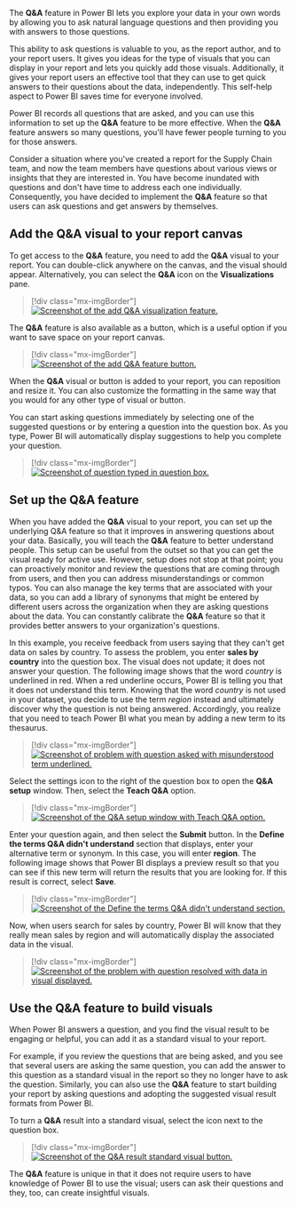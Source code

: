 The **Q&A** feature in Power BI lets you explore your data in your own words by allowing you to ask natural language questions and then providing you with answers to those questions.

This ability to ask questions is valuable to you, as the report author, and to your report users. It gives you ideas for the type of visuals that you can display in your report and lets you quickly add those visuals. Additionally, it gives your report users an effective tool that they can use to get quick answers to their questions about the data, independently. This self-help aspect to Power BI saves time for everyone involved.

Power BI records all questions that are asked, and you can use this information to set up the **Q&A** feature to be more effective. When the **Q&A** feature answers so many questions, you'll have fewer people turning to you for those answers.

Consider a situation where you've created a report for the Supply Chain team, and now the team members have questions about various views or insights that they are interested in. You have become inundated with questions and don't have time to address each one individually. Consequently, you have decided to implement the **Q&A** feature so that users can ask questions and get answers by themselves.

## Add the Q&A visual to your report canvas

To get access to the **Q&A** feature, you need to add the **Q&A** visual to your report. You can double-click anywhere on the canvas, and the visual should appear. Alternatively, you can select the **Q&A** icon on the **Visualizations** pane.

> [!div class="mx-imgBorder"]
> [![Screenshot of the add Q&A visualization feature.](../media/2-add-visualization-ssm.png)](../media/2-add-visualization-ssm.png#lightbox)

The **Q&A** feature is also available as a button, which is a useful option if you want to save space on your report canvas.

> [!div class="mx-imgBorder"]
> [![Screenshot of the add Q&A feature button.](../media/2-add-button-ssm.png)](../media/2-add-button-ssm.png#lightbox)

When the **Q&A** visual or button is added to your report, you can reposition and resize it. You can also customize the formatting in the same way that you would for any other type of visual or button.

You can start asking questions immediately by selecting one of the suggested questions or by entering a question into the question box. As you type, Power BI will automatically display suggestions to help you complete your question.

> [!div class="mx-imgBorder"]
> [![Screenshot of question typed in question box.](../media/2-ask-question-ss.png)](../media/2-ask-question-ss.png#lightbox)

## Set up the Q&A feature

When you have added the **Q&A** visual to your report, you can set up the underlying Q&A feature so that it improves in answering questions about your data. Basically, you will teach the **Q&A** feature to better understand people. This setup can be useful from the outset so that you can get the visual ready for active use. However, setup does not stop at that point; you can proactively monitor and review the questions that are coming through from users, and then you can address misunderstandings or common typos. You can also manage the key terms that are associated with your data, so you can add a library of synonyms that might be entered by different users across the organization when they are asking questions about the data. You can constantly calibrate the **Q&A** feature so that it provides better answers to your organization's questions.

In this example, you receive feedback from users saying that they can't get data on sales by country. To assess the problem, you enter **sales by country** into the question box. The visual does not update; it does not answer your question. The following image shows that the word *country* is underlined in red. When a red underline occurs, Power BI is telling you that it does not understand this term. Knowing that the word *country* is not used in your dataset, you decide to use the term *region* instead and ultimately discover why the question is not being answered. Accordingly, you realize that you need to teach Power BI what you mean by adding a new term to its thesaurus.

> [!div class="mx-imgBorder"]
> [![Screenshot of problem with question asked with misunderstood term underlined.](../media/2-problem-question-ss.png)](../media/2-problem-question-ss.png#lightbox)

Select the settings icon to the right of the question box to open the **Q&A setup** window. Then, select the **Teach Q&A** option.

> [!div class="mx-imgBorder"]
> [![Screenshot of the Q&A setup window with Teach Q&A option.](../media/2-setup-ss.png)](../media/2-setup-ss.png#lightbox)

Enter your question again, and then select the **Submit** button. In the **Define the terms Q&A didn't understand** section that displays, enter your alternative term or synonym. In this case, you will enter **region**. The following image shows that Power BI displays a preview result so that you can see if this new term will return the results that you are looking for. If this result is correct, select **Save**.

> [!div class="mx-imgBorder"]
> [![Screenshot of the Define the terms Q&A didn't understand section.](../media/2-define-terms-ss.png)](../media/2-define-terms-ss.png#lightbox)

Now, when users search for sales by country, Power BI will know that they really mean sales by region and will automatically display the associated data in the visual.

> [!div class="mx-imgBorder"]
> [![Screenshot of the problem with question resolved with data in visual displayed.](../media/2-problem-resolved-ss.png)](../media/2-problem-resolved-ss.png#lightbox)

## Use the Q&A feature to build visuals

When Power BI answers a question, and you find the visual result to be engaging or helpful, you can add it as a standard visual to your report.

For example, if you review the questions that are being asked, and you see that several users are asking the same question, you can add the answer to this question as a standard visual in the report so they no longer have to ask the question. Similarly, you can also use the **Q&A** feature to start building your report by asking questions and adopting the suggested visual result formats from Power BI.

To turn a **Q&A** result into a standard visual, select the icon next to the question box.

> [!div class="mx-imgBorder"]
> [![Screenshot of the Q&A result standard visual button.](../media/2-visualization-ss.png)](../media/2-visualization-ss.png#lightbox)

The **Q&A** feature is unique in that it does not require users to have knowledge of Power BI to use the visual; users can ask their questions and they, too, can create insightful visuals.